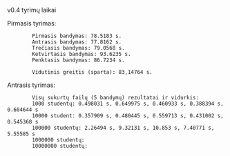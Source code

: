 v0.4 tyrimų laikai

Pirmasis tyrimas: 

            
            Pirmasis bandymas: 78.5183 s.
            Antrasis bandymas: 77.8162 s.
            Trečiasis bandymas: 79.0568 s.
            Ketvirtasis bandymas: 93.6235 s.
            Penktasis bandymas: 86.7234 s. 

            Vidutinis greitis (sparta): 83,14764 s. 

Antrasis tyrimas: 

            Visų sukurtų failų (5 bandymų) rezultatai ir vidurkis:
            1000 studentų: 0.498031 s, 0.649975 s, 0.460933 s, 0.388394 s, 0.604644 s
            10000 student: 0.357909 s, 0.480445 s, 0.559713 s, 0.431002 s, 0.545368 s
            100000 studentų: 2.26494 s, 9.32131 s, 10.853 s, 7.40771 s, 5.55585 s
            1000000 studentų:
            10000000 studentų:
